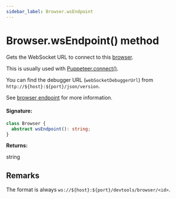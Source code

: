 ```yaml
---
sidebar_label: Browser.wsEndpoint
---
```


# Browser.wsEndpoint() method

Gets the WebSocket URL to connect to this [browser](./puppeteer.browser.md).

This is usually used with [Puppeteer.connect()](./puppeteer.puppeteer.connect.md).

You can find the debugger URL (`webSocketDebuggerUrl`) from `http://${host}:${port}/json/version`.

See [browser endpoint](https://chromedevtools.github.io/devtools-protocol/#how-do-i-access-the-browser-target) for more information.

#### Signature:

```typescript
class Browser {
  abstract wsEndpoint(): string;
}
```

**Returns:**

string

## Remarks

The format is always `ws://${host}:${port}/devtools/browser/<id>`.
